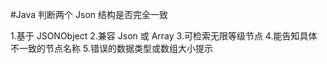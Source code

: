 #Java 判断两个 Json 结构是否完全一致

1.基于 JSONObject
2.兼容 Json 或 Array
3.可检索无限等级节点
4.能告知具体不一致的节点名称
5.错误的数据类型或数组大小提示
